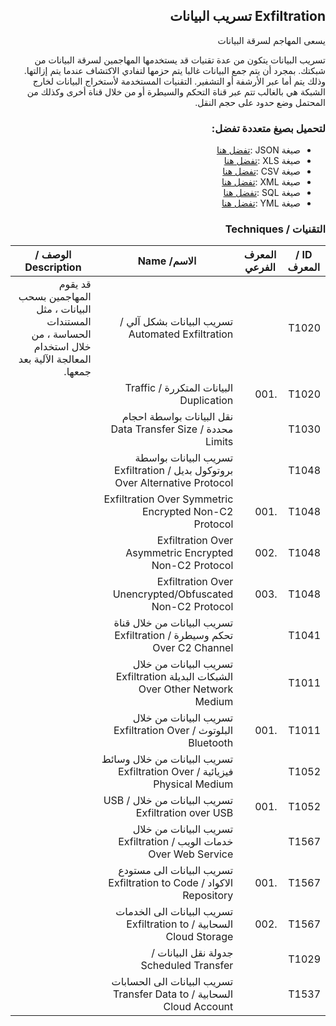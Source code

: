 <div dir="rtl" align='right'>

## Exfiltration تسريب البيانات 
يسعى المهاجم لسرقة البيانات

تسريب البيانات يتكون من عدة تقنيات قد يستخدمها المهاجمين لسرقة البيانات من شبكتك. بمجرد أن يتم جمع البيانات غالبا يتم حزمها لتفادي الاكتشاف  عندما يتم إزالتها. وذلك يتم أما عبر الأرشفة أو التشفير. التقنيات المستخدمة ﻷستخراج البيانات لخارج الشبكة هي بالغالب تتم عبر قناة التحكم والسيطرة أو من خلال قناة أخرى وكذلك من المحتمل وضع حدود على حجم النقل. 


### لتحميل بصيغ متعددة تفضل:
- صيغة JSON :[تفضل هنا]() 
- صيغة XLS :[تفضل هنا]()
- صيغة CSV :[تفضل هنا]() 
- صيغة XML :[تفضل هنا]()
- صيغة SQL :[تفضل هنا]()
- صيغة YML :[تفضل هنا]()
 
### التقنيات / Techniques
| ID / المعرف | المعرف الفرعي | الاسم/ Name                                                                   | الوصف / Description |
|-------------|---------------|-------------------------------------------------------------------------------|---------------------|
| T1020       |               | تسريب البيانات بشكل آلي / Automated Exfiltration                              |         قد يقوم المهاجمين بسحب البيانات ، مثل المستندات الحساسة ، من خلال استخدام المعالجة الآلية بعد جمعها.            |
| T1020       | .001          | البيانات المتكررة / Traffic Duplication                                       |                     |
| T1030       |               | نقل البيانات بواسطة احجام محددة / Data Transfer Size Limits                   |                     |
| T1048       |               | تسريب البيانات بواسطة بروتوكول بديل / Exfiltration Over Alternative Protocol  |                     |
| T1048       | .001          | Exfiltration Over Symmetric Encrypted Non-C2 Protocol                         |                     |
| T1048       | .002          | Exfiltration Over Asymmetric Encrypted Non-C2 Protocol                        |                     |
| T1048       | .003          | Exfiltration Over Unencrypted/Obfuscated Non-C2 Protocol                      |                     |
| T1041       |               | تسريب البيانات من خلال قناة تحكم وسيطرة / Exfiltration Over C2 Channel        |                     |
| T1011       |               | تسريب البيانات من خلال الشبكات البديلة Exfiltration Over Other Network Medium |                     |
| T1011       | .001          | تسريب البيانات من خلال البلوتوث / Exfiltration Over Bluetooth                 |                     |
| T1052       |               | تسريب البيانات من خلال وسائط فيزيائية / Exfiltration Over Physical Medium     |                     |
| T1052       | .001          | تسريب البيانات من خلال USB / Exfiltration over USB                            |                     |
| T1567       |               | تسريب البيانات من خلال خدمات الويب / Exfiltration Over Web Service            |                     |
| T1567       | .001          | تسريب البيانات الى مستودع الاكواد / Exfiltration to Code Repository           |                     |
| T1567       | .002          | تسريب البيانات الى الخدمات السحابية / Exfiltration to Cloud Storage           |                     |
| T1029       |               | جدولة نقل البيانات / Scheduled Transfer                                       |                     |
| T1537       |               | تسريب البيانات الى الحسابات السحابية / Transfer Data to Cloud Account         |                     |


</div>
